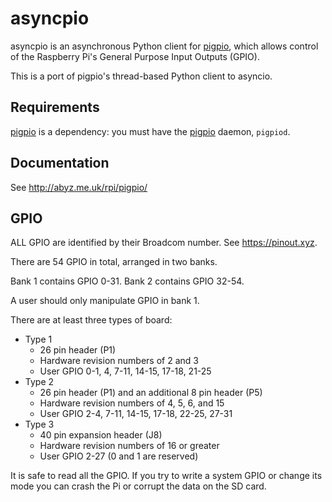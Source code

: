 # asyncpio

asyncpio is an asynchronous Python client for [pigpio](https://github.com/joan2937/pigpio),
which allows control of the Raspberry Pi's General Purpose Input Outputs (GPIO).

This is a port of pigpio's thread-based Python client to asyncio.

## Requirements

[pigpio](https://github.com/joan2937/pigpio) is a dependency: you must have the [pigpio](https://github.com/joan2937/pigpio) daemon, `pigpiod`.

## Documentation

See http://abyz.me.uk/rpi/pigpio/

## GPIO

ALL GPIO are identified by their Broadcom number.  See https://pinout.xyz.

There are 54 GPIO in total, arranged in two banks.

Bank 1 contains GPIO 0-31.  Bank 2 contains GPIO 32-54.

A user should only manipulate GPIO in bank 1.

There are at least three types of board:
* Type 1
    * 26 pin header (P1)
    * Hardware revision numbers of 2 and 3
    * User GPIO 0-1, 4, 7-11, 14-15, 17-18, 21-25
* Type 2
    * 26 pin header (P1) and an additional 8 pin header (P5)
    * Hardware revision numbers of 4, 5, 6, and 15
    * User GPIO 2-4, 7-11, 14-15, 17-18, 22-25, 27-31
* Type 3
    * 40 pin expansion header (J8)
    * Hardware revision numbers of 16 or greater
    * User GPIO 2-27 (0 and 1 are reserved)

It is safe to read all the GPIO. If you try to write a system GPIO or change
its mode you can crash the Pi or corrupt the data on the SD card.
